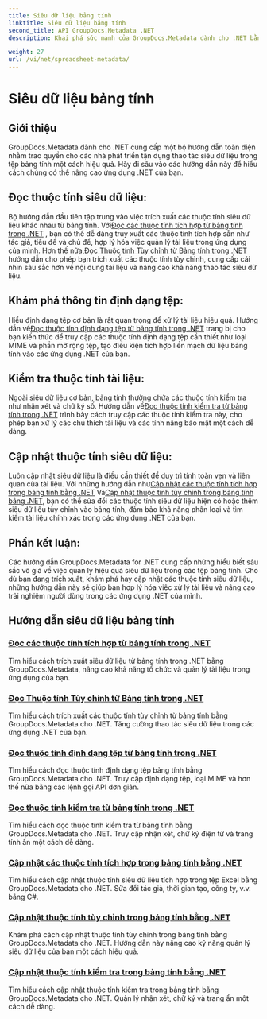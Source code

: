 ```yaml
---
title: Siêu dữ liệu bảng tính
linktitle: Siêu dữ liệu bảng tính
second_title: API GroupDocs.Metadata .NET
description: Khai phá sức mạnh của GroupDocs.Metadata dành cho .NET bằng các hướng dẫn về cách đọc và cập nhật thuộc tính bảng tính. Nâng cao thao tác siêu dữ liệu trong các ứng dụng .NET của bạn.

weight: 27
url: /vi/net/spreadsheet-metadata/
---
```


# Siêu dữ liệu bảng tính

## Giới thiệu

GroupDocs.Metadata dành cho .NET cung cấp một bộ hướng dẫn toàn diện nhằm trao quyền cho các nhà phát triển tận dụng thao tác siêu dữ liệu trong tệp bảng tính một cách hiệu quả. Hãy đi sâu vào các hướng dẫn này để hiểu cách chúng có thể nâng cao ứng dụng .NET của bạn.

## Đọc thuộc tính siêu dữ liệu:
Bộ hướng dẫn đầu tiên tập trung vào việc trích xuất các thuộc tính siêu dữ liệu khác nhau từ bảng tính. Với[Đọc các thuộc tính tích hợp từ bảng tính trong .NET](./read-built-in-properties-spreadsheets/) , bạn có thể dễ dàng truy xuất các thuộc tính tích hợp sẵn như tác giả, tiêu đề và chủ đề, hợp lý hóa việc quản lý tài liệu trong ứng dụng của mình. Hơn thế nữa,[Đọc Thuộc tính Tùy chỉnh từ Bảng tính trong .NET](./read-custom-properties-spreadsheets/) hướng dẫn cho phép bạn trích xuất các thuộc tính tùy chỉnh, cung cấp cái nhìn sâu sắc hơn về nội dung tài liệu và nâng cao khả năng thao tác siêu dữ liệu.

## Khám phá thông tin định dạng tệp:
 Hiểu định dạng tệp cơ bản là rất quan trọng để xử lý tài liệu hiệu quả. Hướng dẫn về[Đọc thuộc tính định dạng tệp từ bảng tính trong .NET](./read-file-format-properties-spreadsheets/) trang bị cho bạn kiến thức để truy cập các thuộc tính định dạng tệp cần thiết như loại MIME và phần mở rộng tệp, tạo điều kiện tích hợp liền mạch dữ liệu bảng tính vào các ứng dụng .NET của bạn.

## Kiểm tra thuộc tính tài liệu:
Ngoài siêu dữ liệu cơ bản, bảng tính thường chứa các thuộc tính kiểm tra như nhận xét và chữ ký số. Hướng dẫn về[Đọc thuộc tính kiểm tra từ bảng tính trong .NET](./read-inspection-properties-spreadsheets/) trình bày cách truy cập các thuộc tính kiểm tra này, cho phép bạn xử lý các chú thích tài liệu và các tính năng bảo mật một cách dễ dàng.

## Cập nhật thuộc tính siêu dữ liệu:
 Luôn cập nhật siêu dữ liệu là điều cần thiết để duy trì tính toàn vẹn và liên quan của tài liệu. Với những hướng dẫn như[Cập nhật các thuộc tính tích hợp trong bảng tính bằng .NET](./update-built-in-properties-spreadsheets/) Và[Cập nhật thuộc tính tùy chỉnh trong bảng tính bằng .NET](./update-custom-properties-spreadsheets/), bạn có thể sửa đổi các thuộc tính siêu dữ liệu hiện có hoặc thêm siêu dữ liệu tùy chỉnh vào bảng tính, đảm bảo khả năng phân loại và tìm kiếm tài liệu chính xác trong các ứng dụng .NET của bạn.

## Phần kết luận:
Các hướng dẫn GroupDocs.Metadata for .NET cung cấp những hiểu biết sâu sắc vô giá về việc quản lý hiệu quả siêu dữ liệu trong các tệp bảng tính. Cho dù bạn đang trích xuất, khám phá hay cập nhật các thuộc tính siêu dữ liệu, những hướng dẫn này sẽ giúp bạn hợp lý hóa việc xử lý tài liệu và nâng cao trải nghiệm người dùng trong các ứng dụng .NET của mình.

## Hướng dẫn siêu dữ liệu bảng tính
### [Đọc các thuộc tính tích hợp từ bảng tính trong .NET](./read-built-in-properties-spreadsheets/)
Tìm hiểu cách trích xuất siêu dữ liệu từ bảng tính trong .NET bằng GroupDocs.Metadata, nâng cao khả năng tổ chức và quản lý tài liệu trong ứng dụng của bạn.
### [Đọc Thuộc tính Tùy chỉnh từ Bảng tính trong .NET](./read-custom-properties-spreadsheets/)
Tìm hiểu cách trích xuất các thuộc tính tùy chỉnh từ bảng tính bằng GroupDocs.Metadata cho .NET. Tăng cường thao tác siêu dữ liệu trong các ứng dụng .NET của bạn.
### [Đọc thuộc tính định dạng tệp từ bảng tính trong .NET](./read-file-format-properties-spreadsheets/)
Tìm hiểu cách đọc thuộc tính định dạng tệp bảng tính bằng GroupDocs.Metadata cho .NET. Truy cập định dạng tệp, loại MIME và hơn thế nữa bằng các lệnh gọi API đơn giản.
### [Đọc thuộc tính kiểm tra từ bảng tính trong .NET](./read-inspection-properties-spreadsheets/)
Tìm hiểu cách đọc thuộc tính kiểm tra từ bảng tính bằng GroupDocs.Metadata cho .NET. Truy cập nhận xét, chữ ký điện tử và trang tính ẩn một cách dễ dàng.
### [Cập nhật các thuộc tính tích hợp trong bảng tính bằng .NET](./update-built-in-properties-spreadsheets/)
Tìm hiểu cách cập nhật thuộc tính siêu dữ liệu tích hợp trong tệp Excel bằng GroupDocs.Metadata cho .NET. Sửa đổi tác giả, thời gian tạo, công ty, v.v. bằng C#.
### [Cập nhật thuộc tính tùy chỉnh trong bảng tính bằng .NET](./update-custom-properties-spreadsheets/)
Khám phá cách cập nhật thuộc tính tùy chỉnh trong bảng tính bằng GroupDocs.Metadata cho .NET. Hướng dẫn này nâng cao kỹ năng quản lý siêu dữ liệu của bạn một cách hiệu quả.
### [Cập nhật thuộc tính kiểm tra trong bảng tính bằng .NET](./update-inspection-properties-spreadsheets/)
Tìm hiểu cách cập nhật thuộc tính kiểm tra trong bảng tính bằng GroupDocs.Metadata cho .NET. Quản lý nhận xét, chữ ký và trang ẩn một cách dễ dàng.